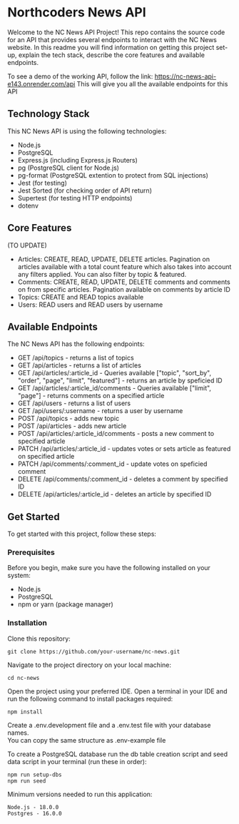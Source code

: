 # Northcoders News API

Welcome to the NC News API Project! This repo contains the source code for an API that provides several endpoints to interact with the NC News website.
In this readme you will find information on getting this project set-up, explain the tech stack, describe the core features and available endpoints.

To see a demo of the working API, follow the link: https://nc-news-api-e143.onrender.com/api
This will give you all the available endpoints for this API

## Technology Stack

This NC News API is using the following technologies:

- Node.js
- PostgreSQL
- Express.js (including Express.js Routers)
- pg (PostgreSQL client for Node.js)
- pg-format (PostgreSQL extention to protect from SQL injections)
- Jest (for testing)
- Jest Sorted (for checking order of API return)
- Supertest (for testing HTTP endpoints)
- dotenv

## Core Features

(TO UPDATE)

- Articles: CREATE, READ, UPDATE, DELETE articles. Pagination on articles available with a total count feature which also takes into account any filters applied. You can also filter by topic & featured.
- Comments: CREATE, READ, UPDATE, DELETE comments and comments on from specific articles. Pagination available on comments by article ID
- Topics: CREATE and READ topics available
- Users: READ users and READ users by username

## Available Endpoints

The NC News API has the following endpoints:

- GET /api/topics - returns a list of topics
- GET /api/articles - returns a list of articles
- GET /api/articles/:article_id - Queries available ["topic", "sort_by", "order", "page", "limit", "featured"] - returns an article by speficied ID
- GET /api/articles/:article_id/comments - Queries available ["limit", "page"] - returns comments on a specified article
- GET /api/users - returns a list of users
- GET /api/users/:username - returns a user by username
- POST /api/topics - adds new topic
- POST /api/articles - adds new article
- POST /api/articles/:article_id/comments - posts a new comment to specified article
- PATCH /api/articles/:article_id - updates votes or sets article as featured on specified article
- PATCH /api/comments/:comment_id - update votes on speficied comment
- DELETE /api/comments/:comment_id - deletes a comment by specified ID
- DELETE /api/articles/:article_id - deletes an article by specified ID

## Get Started

To get started with this project, follow these steps:

### Prerequisites

Before you begin, make sure you have the following installed on your system:

- Node.js
- PostgreSQL
- npm or yarn (package manager)

### Installation

Clone this repository:

```
git clone https://github.com/your-username/nc-news.git
```

Navigate to the project directory on your local machine:

```
cd nc-news
```

Open the project using your preferred IDE.
Open a terminal in your IDE and run the following command to install packages required:

```
npm install
```

Create a .env.development file and a .env.test file with your database names.  
You can copy the same structure as .env-example file

To create a PostgreSQL database run the db table creation script and seed data script in your terminal (run these in order):

```
npm run setup-dbs
npm run seed
```

Minimum versions needed to run this application:

```
Node.js - 18.0.0
Postgres - 16.0.0
```

